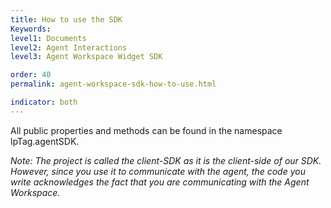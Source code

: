 ```yaml
---
title: How to use the SDK
Keywords:
level1: Documents
level2: Agent Interactions
level3: Agent Workspace Widget SDK

order: 40
permalink: agent-workspace-sdk-how-to-use.html

indicator: both
---
```


All public properties and methods can be found in the namespace lpTag.agentSDK.

*Note: The project is called the client-SDK as it is the client-side of our SDK. However, since you use it to communicate with the agent, the code you write acknowledges the fact that you are communicating with the Agent Workspace.*
